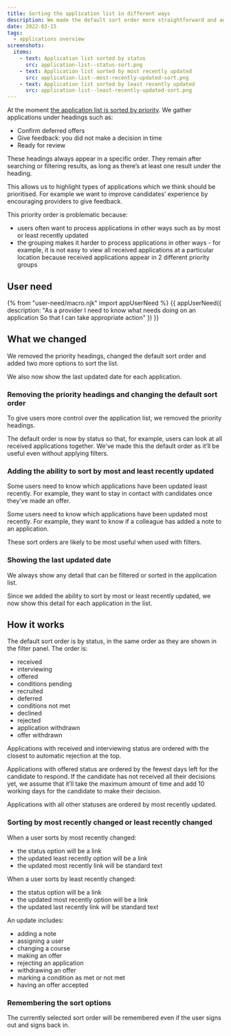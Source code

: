 ```yaml
---
title: Sorting the application list in different ways
description: We made the default sort order more straightforward and added 2 new options to sort by.
date: 2022-03-15
tags:
  - applications overview
screenshots:
  items:
    - text: Application list sorted by status
      src: application-list--status-sort.png
    - text: Application list sorted by most recently updated
      src: application-list--most-recently-updated-sort.png
    - text: Application list sorted by least recently updated
      src: application-list--least-recently-updated-sort.png
---
```


At the moment [the application list is sorted by priority](/manage-teacher-training-applications/help-users-know-what-needs-doing-and-whats-changed/). We gather applications under headings such as:

- Confirm deferred offers
- Give feedback: you did not make a decision in time
- Ready for review

These headings always appear in a specific order. They remain after searching or filtering results, as long as there’s at least one result under the heading.

This allows us to highlight types of applications which we think should be prioritised. For example we want to improve candidates’ experience by encouraging providers to give feedback.

This priority order is problematic because:

- users often want to process applications in other ways such as by most or least recently updated
- the grouping makes it harder to process applications in other ways - for example, it is not easy to view all received applications at a particular location because received applications appear in 2 different priority groups

## User need

{% from "user-need/macro.njk" import appUserNeed %}
{{ appUserNeed({
  description: "As a provider
I need to know what needs doing on an application
So that I can take appropriate action"
}) }}

## What we changed

We removed the priority headings, changed the default sort order and added two more options to sort the list.

We also now show the last updated date for each application.

### Removing the priority headings and changing the default sort order

To give users more control over the application list, we removed the priority headings.

The default order is now by status so that, for example, users can look at all received applications together. We've made this the default order as it’ll be useful even without applying filters.

### Adding the ability to sort by most and least recently updated

Some users need to know which applications have been updated least recently. For example, they want to stay in contact with candidates once they’ve made an offer.

Some users need to know which applications have been updated most recently. For example, they want to know if a colleague has added a note to an application.

These sort orders are likely to be most useful when used with filters.

### Showing the last updated date

We always show any detail that can be filtered or sorted in the application list.

Since we added the ability to sort by most or least recently updated, we now show this detail for each application in the list.

## How it works

The default sort order is by status, in the same order as they are shown in the filter panel. The order is:

- received
- interviewing
- offered
- conditions pending
- recruited
- deferred
- conditions not met
- declined
- rejected
- application withdrawn
- offer withdrawn

Applications with received and interviewing status are ordered with the closest to automatic rejection at the top.

Applications with offered status are ordered by the fewest days left for the candidate to respond. If the candidate has not received all their decisions yet, we assume that it’ll take the maximum amount of time and add 10 working days for the candidate to make their decision.

Applications with all other statuses are ordered by most recently updated.

### Sorting by most recently changed or least recently changed

When a user sorts by most recently changed:

- the status option will be a link
- the updated least recently option will be a link
- the updated most recently link will be standard text

When a user sorts by least recently changed:

- the status option will be a link
- the updated most recently option will be a link
- the updated last recently link will be standard text

An update includes:

- adding a note
- assigning a user
- changing a course
- making an offer
- rejecting an application
- withdrawing an offer
- marking a condition as met or not met
- having an offer accepted

### Remembering the sort options

The currently selected sort order will be remembered even if the user signs out and signs back in.
